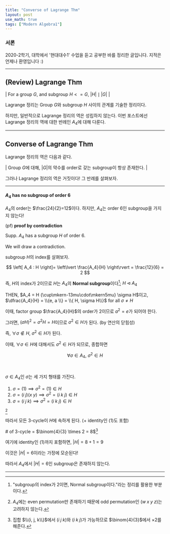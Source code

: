 ```yaml
---
title: "Converse of Lagrange Thm"
layout: post
use_math: true
tags: ["Modern Algebra1"]
---
```


### 서론
2020-2학기, 대학에서 '현대대수1' 수업을 듣고 공부한 바를 정리한 글입니다. 지적은 언제나 환영입니다 :)

<hr>

## (Review) Lagrange Thm

| For a group $G$, and subgroup $H <= G$, $\lvert H \rvert \mid \lvert G \rvert$ |

Lagrange 정리는 Group $G$와 subgroup $H$ 사이의 관계를 기술한 정리이다. 

하지만, 일반적으로 Lagrange 정리의 역은 성립하지 않는다. 이번 포스트에선 Lagrange 정리의 역에 대한 반례인 $A_4$에 대해 다룬다.

<hr>

## Converse of Lagrange Thm

Lagrange 정리의 역은 다음과 같다.

| Group $G$에 대해, $\lvert G \rvert$의 약수를 order로 갖는 subgroup이 항상 존재한다. |

그러나 Lagrange 정리의 역은 거짓이다! 그 반례를 살펴보자.

<hr>

#### $A_4$ has no subgroup of order 6

$A_4$의 order는 $\frac{24}{2}=12$이다. 하지만, $A_4$는 order 6인 subgroup을 가지지 않는다!

(pf) **proof by contradiction**

Supp. $A_4$ has a subgroup $H$ of order 6.

We will draw a contradiction.

subgroup $H$의 index를 살펴보자.

$$
\left[ A_4 : H \right]= \left\lvert \frac{A_4}{H} \right\rvert = \frac{12}{6} = 2
$$

즉, $H$의 index가 2이므로 $H$는 $A_4$의 **Normal subgroup**이다[^1]; $H \triangleleft A_4$

THEN, $A_4 = H {\cup\mkern-13mu\cdot\mkern5mu} \sigma H$이고, $\dfrac{A_4}{H} = \\{e, a \\} = \\{ H, \sigma H\\}$ for all $\sigma \ne H$

이때, factor group $\frac{A_4}{H}$의 order가 2이므로 $a^2=e$가 되어야 한다.

그러면, $(\sigma H)^2=\sigma^2 H = H$이므로 $\sigma^2 \in H$가 된다. (by 연산의 닫힘성)

즉, $\forall \sigma \notin H$, $\sigma^2 \in H$가 된다.

이때, $\forall \sigma \in H$에 대해서도 $\sigma^2 \in H$가 되므로, 종합하면 

$$
\forall \sigma \in A_4, \: \sigma^2 \in H
$$

<br>

$\sigma \in A_4$인 $\sigma$는 세 가지 형태를 가진다.

1. $\sigma=(1) \implies \sigma^2 = (1) \in H$
2. $\sigma = (i \; j)(x \; y) \implies \sigma^2 = (i \; k \; j) \in H$
3. $\sigma = (i \; j \; k) \implies \sigma^2 = (i \; k \; j) \in H$

[^2]

따라서 모든 3-cycle이 $H$에 속하게 된다. (+ identity인 $(1)$도 포함)

\# of 3-cycle = $\binom{4}{3} \times 2 = 8$[^3]

여기에 identity인 $(1)$까지 포함하면, $\lvert H \rvert = 8+1 = 9$

이것은 $\lvert H \rvert = 6$이라는 가정에 모순된다!

따라서 $A_4$에서 $\lvert H \rvert = 6$인 subgroup은 존재하지 않는다.

<hr>

[^1]: "subgroup의 index가 2이면, Normal subgroup이다."라는 정리를 활용한 부분이다.

[^2]: $A_4$에는 even permutation만 존재하기 때문에 odd permutation인 $(w \; x \; y \; z)$는 고려하지 않는다.

[^3]: 집합 $\\{i, j, k\\}$에서 $(i \; j \; k)$와 $(i \; k \; j)$가 가능하므로 $\binom{4}{3}$에서 $\times 2$를 해준다.
